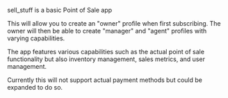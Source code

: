 sell_stuff is a basic Point of Sale app

This will allow you to create an "owner" profile when first subscribing. The owner will then be able to create "manager" and "agent" profiles with varying capabilities.

The app features various capabilities such as the actual point of sale functionality but also inventory management, sales metrics, and user management.

Currently this will not support actual payment methods but could be expanded to do so. 